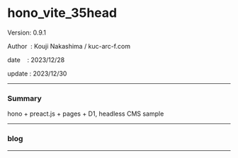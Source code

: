 ﻿# hono_vite_35head

 Version: 0.9.1

 Author  : Kouji Nakashima / kuc-arc-f.com

 date    : 2023/12/28

 update  : 2023/12/30 
***
### Summary

hono + preact.js + pages + D1, headless CMS sample

***
### blog 


***

